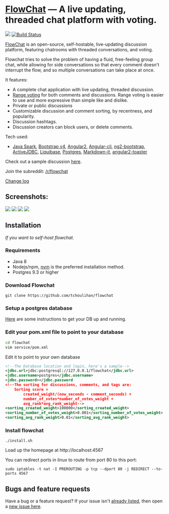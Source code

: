 [FlowChat](http://flowchat.tk) &mdash; A live updating, threaded chat platform with voting. 
==========
![](http://img.shields.io/version/0.1.0.png?color=green)
[![Build Status](https://travis-ci.org/tchoulihan/flowchat.png)](https://travis-ci.org/tchoulihan/flowchat)

[FlowChat](http://flowchat.tk) is an open-source, self-hostable, live-updating discussion platform, featuring chatrooms with threaded conversations, and voting. 

Flowchat tries to solve the problem of having a fluid, free-feeling group chat, while allowing for side conversations so that every comment doesn't interrupt the flow, and so multiple conversations can take place at once. 

It features:
- A complete chat application with live updating, threaded discussion.
- [Range voting](http://rangevoting.org/UniqBest.html) for both comments and discussions. Range voting is easier to use and more expressive than simple like and dislike.
- Private or public discussions
- Customizable discussion and comment sorting, by recentness, and popularity.
- Discussion hashtags. 
- Discussion creators can block users, or delete comments.


Tech used:
- [Java Spark](https://github.com/perwendel/spark), [Bootstrap v4](https://github.com/twbs/bootstrap), [Angular2](https://github.com/angular/angular), [Angular-cli](https://github.com/angular/angular-cli), [ng2-bootstrap](http://valor-software.com/ng2-bootstrap/), [ActiveJDBC](http://javalite.io/activejdbc), [Liquibase](http://www.liquibase.org/), [Postgres](https://www.postgresql.org/), [Markdown-it](https://github.com/markdown-it/markdown-it), [angular2-toaster](https://github.com/Stabzs/Angular2-Toaster)

Check out a sample discussion [here](http://flowchat.tk/#/discussion/13).

Join the subreddit: [/r/flowchat](https://www.reddit.com/r/flowchat/)

[Change log](https://github.com/tchoulihan/flowchat/releases)

## Screenshots:
<img src="http://i.imgur.com/lZBMsn5.png">
<img src="http://i.imgur.com/hwNc0mx.png">
<img src="http://i.imgur.com/JbOBf1h.png">
<img src="http://i.imgur.com/chhvZwC.png">

## Installation 

*If you want to self-host flowchat.*

### Requirements
- Java 8
- Nodejs/npm, [nvm](https://github.com/creationix/nvm) is the preferred installation method.
- Postgres 9.3 or higher

### Download Flowchat
`git clone https://github.com/tchoulihan/flowchat`

### Setup a postgres database
[Here](https://www.digitalocean.com/community/tutorials/how-to-install-and-use-postgresql-on-ubuntu-16-04) are some instructions to get your DB up and running.

### Edit your pom.xml file to point to your database
```sh
cd flowchat
vim service/pom.xml
```

Edit it to point to your own database
```xml
<!--The Database location and login, here's a sample-->
<jdbc.url>jdbc:postgresql://127.0.0.1/flowchat</jdbc.url>
<jdbc.username>postgres</jdbc.username>
<jdbc.password></jdbc.password
<!--The sorting for discussions, comments, and tags are:
 	Sorting score =
		created_weight/(now_seconds - comment_seconds) +
		number_of_votes*number_of_votes_weight +
		avg_rank*avg_rank_weight-->
<sorting_created_weight>100000</sorting_created_weight>
<sorting_number_of_votes_weight>0.001</sorting_number_of_votes_weight>
<sorting_avg_rank_weight>0.01</sorting_avg_rank_weight>
```
### Install flowchat
`./install.sh`

Load up the homepage at http://localhost:4567

You can redirect ports in linux to route from port 80 to this port:

`sudo iptables -t nat -I PREROUTING -p tcp --dport 80 -j REDIRECT --to-ports 4567`

## Bugs and feature requests
Have a bug or a feature request? If your issue isn't [already listed](https://github.com/tchoulihan/flowchat/issues/), then open a [new issue here](https://github.com/tchoulihan/flowchat/issues/new).
